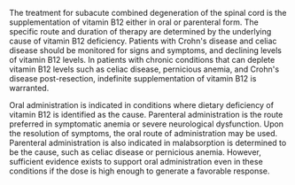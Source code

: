 The treatment for subacute combined degeneration of the spinal cord is the supplementation of vitamin B12 either in oral or parenteral form. The specific route and duration of therapy are determined by the underlying cause of vitamin B12 deficiency. Patients with Crohn's disease and celiac disease should be monitored for signs and symptoms, and declining levels of vitamin B12 levels. In patients with chronic conditions that can deplete vitamin B12 levels such as celiac disease, pernicious anemia, and Crohn's disease post-resection, indefinite supplementation of vitamin B12 is warranted.

Oral administration is indicated in conditions where dietary deficiency of vitamin B12 is identified as the cause. Parenteral administration is the route preferred in symptomatic anemia or severe neurological dysfunction. Upon the resolution of symptoms, the oral route of administration may be used. Parenteral administration is also indicated in malabsorption is determined to be the cause, such as celiac disease or pernicious anemia. However, sufficient evidence exists to support oral administration even in these conditions if the dose is high enough to generate a favorable response.